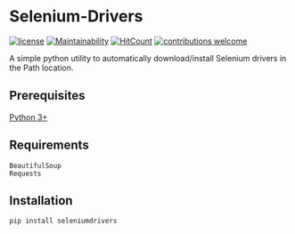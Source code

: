# Selenium-Drivers
[![license](https://img.shields.io/badge/License-GPL%20v3-blue.svg)](https://github.com/navchandar/SeleniumDrivers/blob/master/LICENSE.txt) [![Maintainability](https://api.codeclimate.com/v1/badges/0a884c98d7840c3b27a4/maintainability)](https://codeclimate.com/github/navchandar/SeleniumDrivers/maintainability) [![HitCount](http://hits.dwyl.io/navchandar/SeleniumDrivers.svg)](http://hits.dwyl.io/navchandar/SeleniumDrivers) [![contributions welcome](https://img.shields.io/badge/contributions-welcome-brightgreen.svg?style=flat)](https://github.com/navchandar/SeleniumDrivers/issues)

A simple python utility to automatically download/install Selenium drivers in the Path location.


## Prerequisites
[Python 3+](https://www.python.org/downloads/)

## Requirements
    BeautifulSoup
    Requests

## Installation
`pip install seleniumdrivers`
